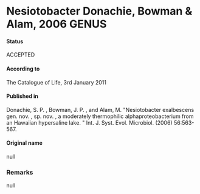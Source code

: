 Nesiotobacter Donachie, Bowman & Alam, 2006 GENUS
=======

#### Status
ACCEPTED

#### According to
The Catalogue of Life, 3rd January 2011

#### Published in
Donachie, S. P. , Bowman, J. P. , and Alam, M. "Nesiotobacter exalbescens gen. nov. , sp. nov. , a moderately thermophilic alphaproteobacterium from an Hawaiian hypersaline lake. " Int. J. Syst. Evol. Microbiol. (2006) 56:563-567.

#### Original name
null

### Remarks
null